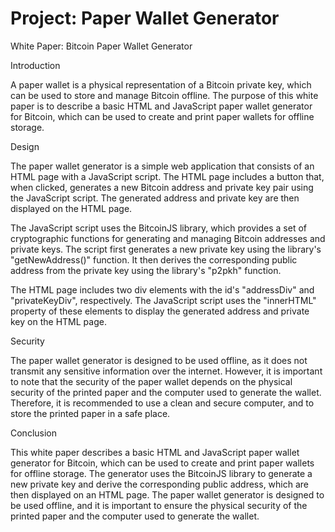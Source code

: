 # Project: Paper Wallet Generator

White Paper: Bitcoin Paper Wallet Generator

Introduction

A paper wallet is a physical representation of a Bitcoin private key, which can be used to store and manage Bitcoin offline. The purpose of this white paper is to describe a basic HTML and JavaScript paper wallet generator for Bitcoin, which can be used to create and print paper wallets for offline storage.

Design

The paper wallet generator is a simple web application that consists of an HTML page with a JavaScript script. The HTML page includes a button that, when clicked, generates a new Bitcoin address and private key pair using the JavaScript script. The generated address and private key are then displayed on the HTML page.

The JavaScript script uses the BitcoinJS library, which provides a set of cryptographic functions for generating and managing Bitcoin addresses and private keys. The script first generates a new private key using the library's "getNewAddress()" function. It then derives the corresponding public address from the private key using the library's "p2pkh" function.

The HTML page includes two div elements with the id's "addressDiv" and "privateKeyDiv", respectively. The JavaScript script uses the "innerHTML" property of these elements to display the generated address and private key on the HTML page.

Security

The paper wallet generator is designed to be used offline, as it does not transmit any sensitive information over the internet. However, it is important to note that the security of the paper wallet depends on the physical security of the printed paper and the computer used to generate the wallet. Therefore, it is recommended to use a clean and secure computer, and to store the printed paper in a safe place.

Conclusion

This white paper describes a basic HTML and JavaScript paper wallet generator for Bitcoin, which can be used to create and print paper wallets for offline storage. The generator uses the BitcoinJS library to generate a new private key and derive the corresponding public address, which are then displayed on an HTML page. The paper wallet generator is designed to be used offline, and it is important to ensure the physical security of the printed paper and the computer used to generate the wallet.
